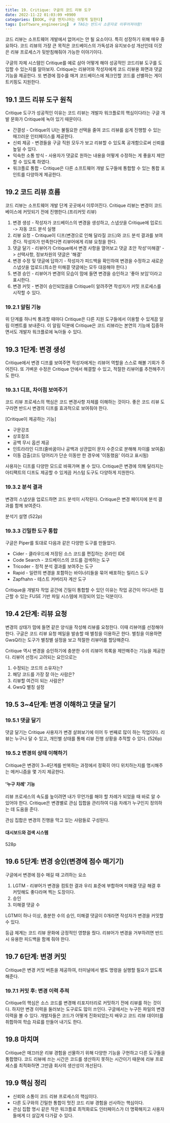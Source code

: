 ```yaml
---
title: 19. Critique: 구글의 코드 리뷰 도구
date: 2022-11-22 01:03:09 +0900
categories: [BOOK, 구글 엔지니어는 이렇게 일한다]
tags: [software_engineering]  # TAG는 반드시 소문자로 이루어져야함!
---
```


코드 리뷰는 소프트웨어 개발에서 없어서는 안 될 요소이다. 특히 성장하기 위해 매우 중요하다. 코드 리뷰의 가장 큰 목적은 코드베이스의 가독성과 유지보수성 개선인데 이것은 리뷰 프로세스가 뒷받침해줘야 가능한 이야기이다.

구글의 자체 시스템인 Critique를 예로 삼아 어떻게 해야 성공적인 코드리뷰 도구를 도입할 수 있는지를 알아보자. Critique는 리뷰어와 작성자에게 코드 리뷰용 화면과 댓글 기능을 제공한다. 또 변경에 점수를 매겨 코드베이스에 체크인할 코드를 선별하는 게이트키핑도 지원한다.

## 19.1 코드 리뷰 도구 원칙
Critique 도구가 성공적인 이유는 코드 리뷰는 개발자 워크플로의 핵심이다라는 구글 개발 문화가 Critique에 녹아 있기 때문이다.

* 간결성 - Critique의 UI는 불필요한 선택을 줄여 코드 리뷰를 쉽게 진행할 수 있는 매끄러운 인터페이스를 제공한다.
* 신뢰 제공 - 변경들을 구글 직원 모두가 보고 리뷰할 수 있도록 공개함으로써 신뢰를 높일 수 있다.
* 익숙한 소통 방식 - 사용자가 댓글로 원하는 내용을 어떻게 수정하는 게 좋을지 제안할 수 있도록 하였다.
* 워크플로 통합 - Critique은 다른 소프트웨어 개발 도구들에 통합할 수 있는 통합 포인트를 다양하게 제공한다.

## 19.2 코드 리뷰 흐름
코드 리뷰는 소프트웨어 개발 단계 곳곳에서 이루어진다. Critique 리뷰는 변경이 코드베이스에 커밋되기 전에 진행한다.(프리커밋 리뷰)

1. 변경 생성 - 작성자가 코드베이스의 변경을 생성하고, 스냅샷을 Critique에 업로드 -> 자동 코드 분석 실행
2. 리뷰 요청 - Critique이 디프(변경으로 인해 달라질 코드)와 코드 분석 결과를 보여준다. 작성자가 만족한다면 리뷰어에게 리뷰 요청을 한다.
3. 댓글 달기 - 리뷰어가 Critique에서 변경 사항을 열어보고 댓글 초안 작성'미해결' -> 선택사항, 정보차원의 댓글은 '해결'
4. 변경 수정 및 댓글에 답하기 - 작성자가 피드백을 확인하여 변경을 수정하고 새로운 스냅샷을 업로드(최소한 미해결 댓글에는 모두 대응해야 한다.)
5. 변경 승인 - 리뷰어가 변경의 모습이 맘에 들면 변경을 승인하고 '좋아 보임'이라고 표시한다.
6. 변경 커밋 - 변경이 승인되었음을 Critique이 알려주면 작성자가 커밋 프로세스를 시작할 수 있다.

### 19.2.1 알림 기능
위 단계를 하나씩 통과할 때마다 Critique은 다른 지원 도구들에서 이용할 수 있게끔 알림 이벤트를 보내준다. 이 알림 덕분에 Critique은 코드 리뷰라는 본연의 기능에 집중하면서도 개발자 워크플로에 녹아들 수 있다.

## 19.3 1단계: 변경 생성
Critique에서 변경 디프를 보여주면 작성자에게는 리뷰어 역할을 스스로 해볼 기회가 주어진다. 또 가벼운 수정은 Critique 안에서 해결할 수 있고, 적절한 리뷰어를 추천해주기도 한다.

### 19.3.1 디프, 차이점 보여주기
코드 리뷰 프로세스의 핵심은 코드 변경사항 자체를 이해하는 것이다. 좋은 코드 리뷰 도구라면 반드시 변경의 디프를 효과적으로 보여줘야 한다.

[Critique이 제공하는 기능]
* 구문강조
* 상호참조
* 공백 무시 옵션 제공
* 인트라라인 디프(줄바꿈이나 공백과 상관없이 문자 수준으로 분해해 차이를 보여줌)
* 이동 검출(코드 덩어리가 단순 이동만 한 경우에 '이동했음' 이라고 표시됨)

사용자는 디프를 다양한 모드로 바꿔가며 볼 수 있다. Critique은 변경에 의해 달라지는 아티팩트의 디프도 제공할 수 있게끔 커스텀 도구도 다양하게 지원한다.

### 19.3.2 분석 결과
변경의 스냅샷을 업로드하면 코드 분석이 시작된다. Critique은 변경 페이지에 분석 결과를 함께 보여준다.

분석기 설명 (522p)

### 19.3.3 긴밀한 도구 통합
구글은 Piper를 토대로 다음과 같은 다양한 도구를 만들었다.
* Cider - 클라우드에 저장된 소스 코드를 편집하는 온라인 IDE
* Code Search - 코드베이스의 코드를 검색하는 도구
* Tricoder - 정적 분석 결과를 보여주는 도구
* Rapid - 일련의 변경을 포함하는 바이너리들을 묶어 배포하는 릴리스 도구
* Zapfhahn - 테스트 커버리자 계산 도구

Critique을 개발자 작업 공간에 긴밀이 통합할 수 있던 이유는 작업 공간이 어디서든 접근할 수 있는 FUSE 기반 파일 시스템에 저장되어 있는 덕분이다.

## 19.4 2단계: 리뷰 요청
변경의 상태가 맘에 들면 같은 양식을 작성해 리뷰를 요청한다. 이때 리뷰어를 선정해야 한다. 구글은 코드 리뷰 요청 메일을 발송할 때 별칭을 이용하곤 한다. 별칭을 이용하면 GwsQ라는 도구가 별칭별 설정을 보고 적절한 리뷰어를 할당해준다.

Critique 역시 변경을 승인하기에 충분한 수의 리뷰어 목록을 제안해주는 기능을 제공한다. 리뷰어 선정시 고려되는 요인으로는
1. 수정되는 코드의 소유자는?
2. 해당 코드를 가장 잘 아는 사람은?
3. 리뷰할 여건이 되는 사람은?
4. GwsQ 별칭 설정

## 19.5 3~4단계: 변경 이해하고 댓글 달기
### 19.5.1 댓글 달기
댓글 달기는 Critique 사용자가 변경 살펴보기에 이어 두 번째로 많이 하는 작업이다. 리뷰는 누구나 달 수 있고, 개인별 상태를 통해 리뷰 진행 상황을 추적할 수 있다. (526p)

### 19.5.2 변경의 상태 이해하기
Critique은 변경이 3~4단계를 반복하는 과정에서 정확히 어디 위치하는지를 명시해주는 메커니즘을 몇 가지 제공한다.

#### '누구 차례' 기능
리뷰 프로세스의 속도를 높이려면 내가 무언가를 해야 할 차례가 되었을 때 바로 알 수 있어야 한다. Critique은 변경별로 관심 집합을 관리하여 다음 차례가 누구인지 정의하는 데 도움을 준다.

관심 집합은 변경의 진행을 막고 있는 사람들로 구성된다.

#### 대시보드와 검색 시스템
528p

## 19.6 5단계: 변경 승인(변경에 점수 매기기)
구글에서 변경에 점수 매길 때 고려하는 요소
1. LGTM - 리뷰어가 변경을 컴토한 결과 우리 표준에 부합하며 미해결 댓글 해결 후 커밋해도 좋다라며 찍는 도장이다.
2. 승인
3. 미해결 댓글 수

LGTM이 하나 이상, 충분한 수의 승인, 미해결 댓글이 0개라면 작성자가 변경을 커밋할 수 있다.

등급 체계는 코드 리뷰 문화에 긍정적인 영향을 줬다. 리뷰어가 변경을 거부하려면 반드시 유용한 피드백을 함께 줘야 한다.

## 19.7 6단계: 변경 커밋
Critique은 변경 커밋 버튼을 제공하여, 터미널에서 별도 명령을 실행할 필요가 없도록 해준다.

### 19.7.1 커밋 후: 변경 이력 추적
Critique의 핵심은 소스 코드를 변경해 리포지터리로 커밋하기 전에 리뷰를 하는 것이다. 하지만 변경 이력을 둘러보는 도구로도 많이 쓰인다. 구글에서는 누구든 파일의 변경 이력을 볼 수 있다. 개발자들은 코드가 어떻게 진화되었는지 배우고 코드 리뷰 데이터를 취합하여 학습 자료를 만들어 내기도 한다.

## 19.8 마치며
Critique은 매끄러운 리뷰 경험을 선물하기 위해 다양한 기능을 구현하고 다른 도구들을 통합했다. 코드 리뷰에 쓰는 시간은 코드를 생산하지 못하는 시간이기 때문에 리뷰 프로세스를 최적화하면 그만큼 회사의 생산성이 개선된다.

## 19.9 핵심 정리
* 신뢰와 소통이 코드 리뷰 프로세스의 핵심이다.
* 다른 도구와의 긴밀한 통합이 멋진 코드 리뷰 경험을 선사하는 핵심이다.
* 관심 집합 명시 같은 작은 워크플로 최적화로도 인터페이스가 더 명확해지고 사용자들에게 더 살갑게 다가갈 수 있다.

